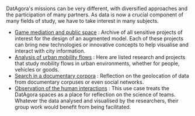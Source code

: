 DatAgora's missions can be very different, with diversified approaches and the participation of many partners. As data is now a crucial component of many fields of study, we have to take interest in many subjects.

* [Game mediation and public space](Game-mediation-and-public-space) : Archive of all sensitive projects of interest for the design of an augmented model. Each of these projects can bring new technologies or innovative concepts to help visualise and interact with city information.
* [Analysis of urban mobility flows](Analysis-of-urban-mobility-flows) : Here are listed research and projects that study mobility flows in urban environments, whether for people, vehicles or goods.
* [Search in a documentary corpora](Search-in-documentary-corpora) : Reflection on the geolocation of data from documentary corpuses or even social networks.
* [Observation of the human interactions](Observations-of-the-exchanges) : This use case treats the DatAgora spaces as a place for reflection on the science of teams. Whatever the data analysed and visualised by the researchers, their group work would benefit from being facilitated.
